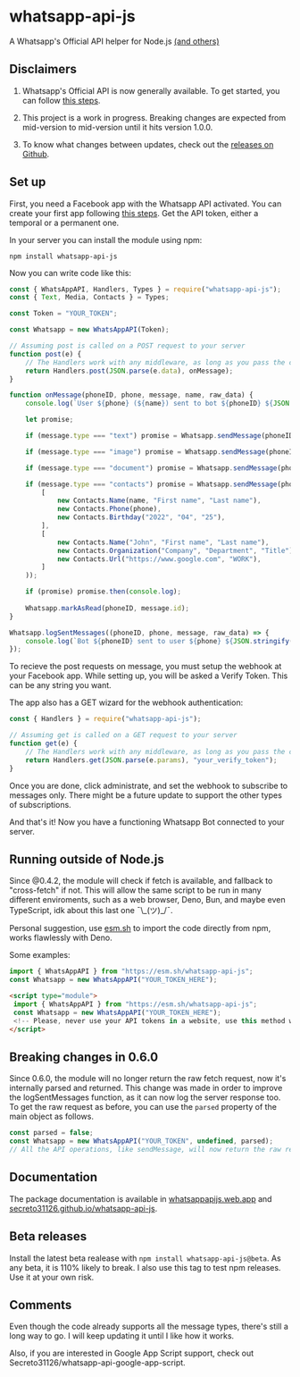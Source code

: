 # whatsapp-api-js
A Whatsapp's Official API helper for Node.js [(and others)](#running-outside-of-nodejs)

## Disclaimers

 1. Whatsapp's Official API is now generally available.
To get started, you can follow [this steps](https://developers.facebook.com/docs/whatsapp/getting-started/signing-up).

 2. This project is a work in progress. Breaking changes are expected from mid-version to mid-version until it hits version 1.0.0.

 3. To know what changes between updates, check out the [releases on Github](https://github.com/Secreto31126/whatsapp-api-js/releases).

## Set up

First, you need a Facebook app with the Whatsapp API activated.
You can create your first app following [this steps](https://developers.facebook.com/docs/whatsapp/getting-started/signing-up).
Get the API token, either a temporal or a permanent one.

In your server you can install the module using npm:

```
npm install whatsapp-api-js
```

Now you can write code like this:

```js
const { WhatsAppAPI, Handlers, Types } = require("whatsapp-api-js");
const { Text, Media, Contacts } = Types;

const Token = "YOUR_TOKEN";

const Whatsapp = new WhatsAppAPI(Token);

// Assuming post is called on a POST request to your server
function post(e) {
    // The Handlers work with any middleware, as long as you pass the correct data
    return Handlers.post(JSON.parse(e.data), onMessage);
}

function onMessage(phoneID, phone, message, name, raw_data) {
    console.log(`User ${phone} (${name}) sent to bot ${phoneID} ${JSON.stringify(message)}`);

    let promise;

    if (message.type === "text") promise = Whatsapp.sendMessage(phoneID, phone, new Text(`*${name}* said:\n\n${message.text.body}`));

    if (message.type === "image") promise = Whatsapp.sendMessage(phoneID, phone, new Media.Image(message.image.id, true, `Nice photo, ${name}`));

    if (message.type === "document") promise = Whatsapp.sendMessage(phoneID, phone, new Media.Document(message.document.id, true, undefined, "Our document"));

    if (message.type === "contacts") promise = Whatsapp.sendMessage(phoneID, phone, new Contacts.Contacts(
        [
            new Contacts.Name(name, "First name", "Last name"),
            new Contacts.Phone(phone),
            new Contacts.Birthday("2022", "04", "25"),
        ],
        [
            new Contacts.Name("John", "First name", "Last name"),
            new Contacts.Organization("Company", "Department", "Title"),
            new Contacts.Url("https://www.google.com", "WORK"),
        ]
    ));

    if (promise) promise.then(console.log);
    
    Whatsapp.markAsRead(phoneID, message.id);
}

Whatsapp.logSentMessages((phoneID, phone, message, raw_data) => {
    console.log(`Bot ${phoneID} sent to user ${phone} ${JSON.stringify(message)}\n\n${JSON.stringify(raw_data)}`);
});
```

To recieve the post requests on message, you must setup the webhook at your Facebook app.
While setting up, you will be asked a Verify Token. This can be any string you want.

The app also has a GET wizard for the webhook authentication:

```js
const { Handlers } = require("whatsapp-api-js");

// Assuming get is called on a GET request to your server
function get(e) {
    // The Handlers work with any middleware, as long as you pass the correct data
    return Handlers.get(JSON.parse(e.params), "your_verify_token");
}
```

Once you are done, click administrate, and set the webhook to subscribe to messages only.
There might be a future update to support the other types of subscriptions.

And that's it! Now you have a functioning Whatsapp Bot connected to your server.

## Running outside of Node.js

Since @0.4.2, the module will check if fetch is available, and fallback to "cross-fetch" if not.
This will allow the same script to be run in many different enviroments, such as a web browser, Deno,
Bun, and maybe even TypeScript, idk about this last one ¯\\\_(ツ)\_/¯.

Personal suggestion, use [esm.sh](https://esm.sh/) to import the code directly from npm, works flawlessly with Deno.

Some examples:

```js
import { WhatsAppAPI } from "https://esm.sh/whatsapp-api-js";
const Whatsapp = new WhatsAppAPI("YOUR_TOKEN_HERE");
```

```html
<script type="module">
 import { WhatsAppAPI } from "https://esm.sh/whatsapp-api-js";
 const Whatsapp = new WhatsAppAPI("YOUR_TOKEN_HERE");
 <!-- Please, never use your API tokens in a website, use this method wisely -->
</script>
```

## Breaking changes in 0.6.0

Since 0.6.0, the module will no longer return the raw fetch request, now it's internally parsed and returned.
This change was made in order to improve the logSentMessages function, as it can now log the server response too.
To get the raw request as before, you can use the `parsed` property of the main object as follows.

```js
const parsed = false;
const Whatsapp = new WhatsAppAPI("YOUR_TOKEN", undefined, parsed);
// All the API operations, like sendMessage, will now return the raw request.
```

## Documentation

The package documentation is available in [whatsappapijs.web.app](https://whatsappapijs.web.app/) and [secreto31126.github.io/whatsapp-api-js](https://secreto31126.github.io/whatsapp-api-js/).

## Beta releases

Install the latest beta realease with `npm install whatsapp-api-js@beta`.
As any beta, it is 110% likely to break. I also use this tag to test npm releases.
Use it at your own risk.

## Comments

Even though the code already supports all the message types, there's still a long way to go.
I will keep updating it until I like how it works.

Also, if you are interested in Google App Script support, check out Secreto31126/whatsapp-api-google-app-script.
